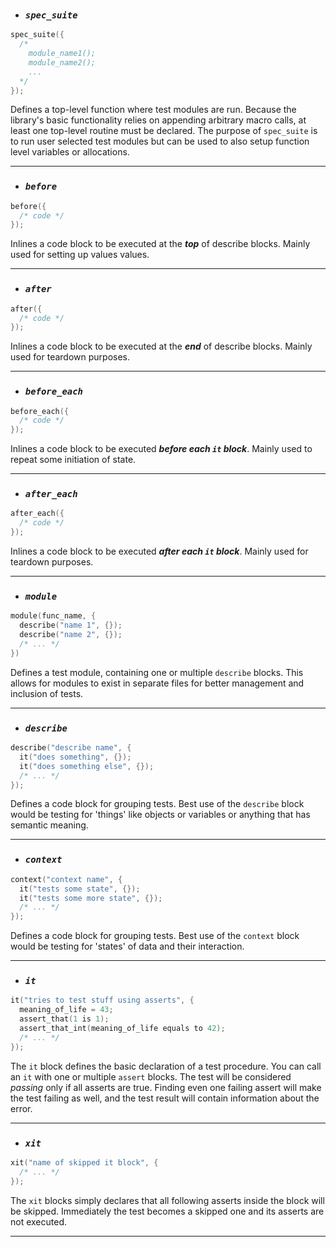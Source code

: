- ### ***`spec_suite`***
```C
spec_suite({
  /*
    module_name1();
    module_name2();
    ...
  */
});
```
Defines a top-level function where test modules are run. Because the library's
basic functionality relies on appending arbitrary macro calls, at least one
top-level routine must be declared. The purpose of `spec_suite` is to run
user selected test modules but can be used to also setup function level
variables or allocations.

------------------------
- ### ***`before`***
```C
before({
  /* code */
});
```
Inlines a code block to be executed at the ***top*** of describe blocks.
Mainly used for setting up values values.

------------------------
- ### ***`after`***
```C
after({
  /* code */
});
```
Inlines a code block to be executed at the ***end*** of describe blocks.
Mainly used for teardown purposes.

------------------------
- ### ***`before_each`***
```C
before_each({
  /* code */
});
```
Inlines a code block to be executed ***before each `it` block***.
Mainly used to repeat some initiation of state.

------------------------
- ### ***`after_each`***
```C
after_each({
  /* code */
});
```
Inlines a code block to be executed ***after each `it` block***.
Mainly used for teardown purposes.

------------------------
- ### ***`module`***
```C
module(func_name, {
  describe("name 1", {});
  describe("name 2", {});
  /* ... */
})
```
Defines a test module, containing one or multiple `describe` blocks.
This allows for modules to exist in separate files for better management and inclusion of tests.

------------------------
- ### ***`describe`***
```C
describe("describe name", {
  it("does something", {});
  it("does something else", {});
  /* ... */
});
```
Defines a code block for grouping tests. Best use of the `describe` block
would be testing for 'things' like objects or variables or anything that has semantic meaning.

------------------------
- ### ***`context`***
```C
context("context name", {
  it("tests some state", {});
  it("tests some more state", {});
  /* ... */
});
```
Defines a code block for grouping tests. Best use of the `context` block
would be testing for 'states' of data and their interaction.

------------------------
- ### ***`it`***
```C
it("tries to test stuff using asserts", {
  meaning_of_life = 43;
  assert_that(1 is 1);
  assert_that_int(meaning_of_life equals to 42);
  /* ... */
});
```

The `it` block defines the basic declaration of a test procedure. You can
call an `it` with one or multiple `assert` blocks. The test will be
considered *passing* only if all asserts are true. Finding even one
failing assert will make the test failing as well,
and the test result will contain information about the error.

------------------------
- ### ***`xit`***
```C
xit("name of skipped it block", {
  /* ... */
});
```

The `xit` blocks simply declares that all following asserts inside the block
will be skipped. Immediately the test becomes a skipped one and its asserts are not executed.

--------------------------------------------------------------
